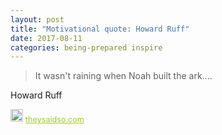 ```yaml
---
layout: post
title: "Motivational quote: Howard Ruff"
date: 2017-08-11
categories: being-prepared inspire
---
```

> It wasn't raining when Noah built the ark....

Howard Ruff

<span style="z-index:50;font-size:0.9em;"><img src="https://theysaidso.com/branding/theysaidso.png" height="20" width="20" alt="theysaidso.com"/><a href="https://theysaidso.com" title="Powered by quotes from theysaidso.com" style="color: #9fcc25; margin-left: 4px; vertical-align: middle;">theysaidso.com</a></span>
